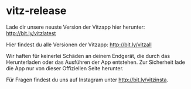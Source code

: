 # vitz-release

Lade dir unsere neuste Version der Vitzapp hier herunter: http://bit.ly/vitzlatest

Hier findest du alle Versionen der Vitzapp: http://bit.ly/vitzall

Wir haften für keinerlei Schäden an deinem Endgerät, die durch das Herunterladen oder das Ausführen der App entstehen.
Zur Sicherheit lade die App nur von dieser Offiziellen Seite herunter.

Für Fragen findest du uns auf Instagram unter http://bit.ly/vitzinsta. 

